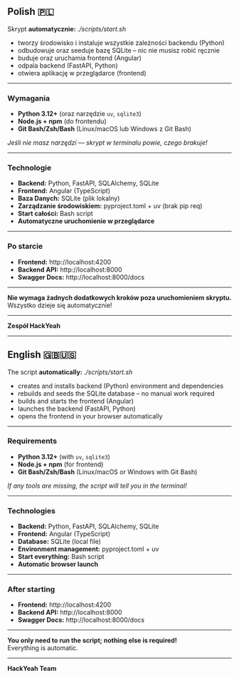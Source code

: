 ## Polish 🇵🇱

Skrypt **automatycznie:** *./scripts/start.sh*
- tworzy środowisko i instaluje wszystkie zależności backendu (Python)
- odbudowuje oraz seeduje bazę SQLite – nic nie musisz robić ręcznie
- buduje oraz uruchamia frontend (Angular)
- odpala backend (FastAPI, Python)
- otwiera aplikację w przeglądarce (frontend)

---

### Wymagania

- **Python 3.12+** (oraz narzędzie `uv`, `sqlite3`)
- **Node.js + npm** (do frontendu)
- **Git Bash/Zsh/Bash** (Linux/macOS lub Windows z Git Bash)

*Jeśli nie masz narzędzi — skrypt w terminalu powie, czego brakuje!*

---

### Technologie

- **Backend:** Python, FastAPI, SQLAlchemy, SQLite
- **Frontend:** Angular (TypeScript)
- **Baza Danych:** SQLite (plik lokalny)
- **Zarządzanie środowiskiem:** pyproject.toml + uv (brak pip req)
- **Start całości:** Bash script
- **Automatyczne uruchomienie w przeglądarce**

---

### Po starcie

- **Frontend:** http://localhost:4200
- **Backend API:** http://localhost:8000
- **Swagger Docs:** http://localhost:8000/docs

---

**Nie wymaga żadnych dodatkowych kroków poza uruchomieniem skryptu.**  
Wszystko dzieje się automatycznie!

---

**Zespół HackYeah**

---

## English 🇬🇧🇺🇸

The script **automatically:** *./scripts/start.sh*
- creates and installs backend (Python) environment and dependencies
- rebuilds and seeds the SQLite database – no manual work required
- builds and starts the frontend (Angular)
- launches the backend (FastAPI, Python)
- opens the frontend in your browser automatically

---

### Requirements

- **Python 3.12+** (with `uv`, `sqlite3`)
- **Node.js + npm** (for frontend)
- **Git Bash/Zsh/Bash** (Linux/macOS or Windows with Git Bash)

*If any tools are missing, the script will tell you in the terminal!*

---

### Technologies

- **Backend:** Python, FastAPI, SQLAlchemy, SQLite
- **Frontend:** Angular (TypeScript)
- **Database:** SQLite (local file)
- **Environment management:** pyproject.toml + uv
- **Start everything:** Bash script
- **Automatic browser launch**

---

### After starting

- **Frontend:** http://localhost:4200
- **Backend API:** http://localhost:8000
- **Swagger Docs:** http://localhost:8000/docs

---

**You only need to run the script; nothing else is required!**  
Everything is automatic.

---

**HackYeah Team**
